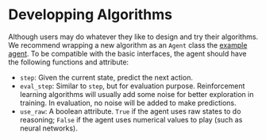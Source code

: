 # Developping Algorithms
Although users may do whatever they like to design and try their algorithms. We recommend wrapping a new algorithm as an `Agent` class the [example agent](../../rlcard/agents/random_agent.py). To be compatible with the basic interfaces, the agent should have the following functions and attribute:
*   `step`: Given the current state, predict the next action.
*   `eval_step`: Similar to `step`, but for evaluation purpose. Reinforcement learning algorithms will usually add some noise for better exploration in training. In evaluation, no noise will be added to make predictions.
*   `use_raw`: A boolean attribute. `True` if the agent uses raw states to do reasoning; `False` if the agent uses numerical values to play (such as neural networks).
